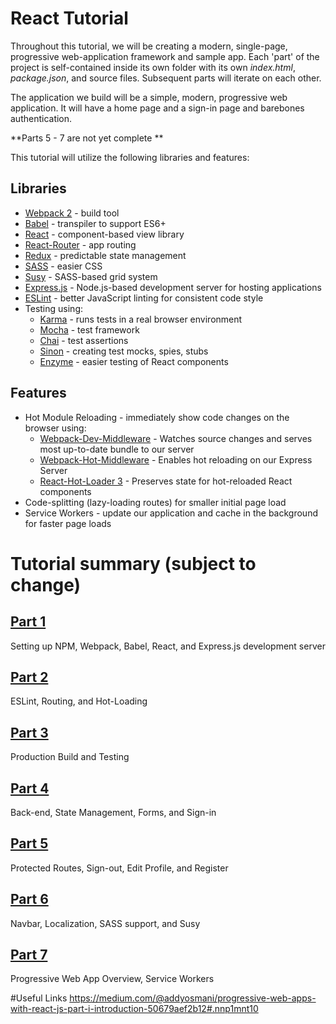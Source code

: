# React Tutorial
Throughout this tutorial, we will be creating a modern, single-page, progressive web-application framework and sample app. Each 'part' of the project is self-contained inside its own folder with its own *index.html*, *package.json*, and source files. Subsequent parts will iterate on each other.

The application we build will be a simple, modern, progressive web application. It will have a home page and a sign-in page and barebones authentication.

**Parts 5 - 7 are not yet complete **

This tutorial will utilize the following libraries and features:

## Libraries
* [Webpack 2](https://webpack.js.org/) - build tool
* [Babel](https://babeljs.io/) - transpiler to support ES6+
* [React](https://facebook.github.io/react/) - component-based view library
* [React-Router](https://github.com/ReactTraining/react-router) - app routing
* [Redux](http://redux.js.org/) - predictable state management
* [SASS](http://sass-lang.com/) - easier CSS
* [Susy](http://susy.oddbird.net/) - SASS-based grid system
* [Express.js](http://expressjs.com/) - Node.js-based development server for hosting applications
* [ESLint](http://eslint.org/) - better JavaScript linting for consistent code style
* Testing using:
    * [Karma](https://karma-runner.github.io/1.0/index.html) - runs tests in a real browser environment
    * [Mocha](https://mochajs.org/) - test framework
    * [Chai](http://chaijs.com/) - test assertions
    * [Sinon](http://sinonjs.org/) - creating test mocks, spies, stubs
    * [Enzyme](https://github.com/airbnb/enzyme) - easier testing of React components

## Features
* Hot Module Reloading - immediately show code changes on the browser using:
    * [Webpack-Dev-Middleware](https://github.com/webpack/webpack-dev-middleware) - Watches source changes and serves most up-to-date bundle to our server
    * [Webpack-Hot-Middleware](https://github.com/glenjamin/webpack-hot-middleware) - Enables hot reloading on our Express Server
    * [React-Hot-Loader 3](https://github.com/gaearon/react-hot-loader/tree/next) - Preserves state for hot-reloaded React components
* Code-splitting (lazy-loading routes) for smaller initial page load
* Service Workers - update our application and cache in the background for faster page loads

# Tutorial summary (subject to change)
## [Part 1](https://github.com/fqassem/reactTutorial/tree/master/part1)
Setting up NPM, Webpack, Babel, React, and Express.js development server

## [Part 2](https://github.com/fqassem/reactTutorial/tree/master/part2)
ESLint, Routing, and Hot-Loading

## [Part 3](https://github.com/fqassem/reactTutorial/tree/master/part3)
Production Build and Testing

## [Part 4](https://github.com/fqassem/reactTutorial/tree/master/part4)
Back-end, State Management, Forms, and Sign-in

## [Part 5](https://github.com/fqassem/reactTutorial/tree/master/part5)
Protected Routes, Sign-out, Edit Profile, and Register

## [Part 6](https://github.com/fqassem/reactTutorial/tree/master/part6)
Navbar, Localization, SASS support, and Susy

## [Part 7](https://github.com/fqassem/reactTutorial/tree/master/part7)
Progressive Web App Overview, Service Workers

#Useful Links
https://medium.com/@addyosmani/progressive-web-apps-with-react-js-part-i-introduction-50679aef2b12#.nnp1mnt10
